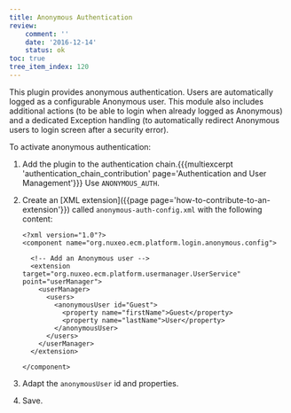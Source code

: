 ```yaml
---
title: Anonymous Authentication
review:
    comment: ''
    date: '2016-12-14'
    status: ok
toc: true
tree_item_index: 120
---
```

This plugin provides anonymous authentication. Users are automatically logged as a configurable Anonymous user. This module also includes additional actions (to be able to login when already logged as Anonymous) and a dedicated Exception handling (to automatically redirect Anonymous users to login screen after a security error).

To activate anonymous authentication:

1. Add the plugin to the authentication chain.{{{multiexcerpt 'authentication_chain_contribution' page='Authentication and User Management'}}}
  Use `ANONYMOUS_AUTH`.
2. Create an [XML extension]({{page page='how-to-contribute-to-an-extension'}}) called `anonymous-auth-config.xml` with the following content:
    ```
    <?xml version="1.0"?>
    <component name="org.nuxeo.ecm.platform.login.anonymous.config">

      <!-- Add an Anonymous user -->
      <extension target="org.nuxeo.ecm.platform.usermanager.UserService" point="userManager">
        <userManager>
          <users>
            <anonymousUser id="Guest">
              <property name="firstName">Guest</property>
              <property name="lastName">User</property>
            </anonymousUser>
          </users>
        </userManager>
      </extension>

    </component>

    ```

3. Adapt the `anonymousUser` id and properties.
4. Save.
